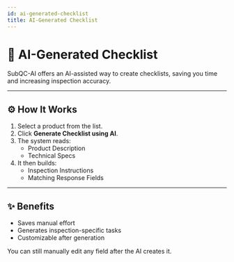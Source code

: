 ```yaml
---
id: ai-generated-checklist
title: AI-Generated Checklist
---
```


# 🤖 AI-Generated Checklist

SubQC-AI offers an AI-assisted way to create checklists, saving you time and increasing inspection accuracy.

---

## ⚙️ How It Works

1. Select a product from the list.
2. Click **Generate Checklist using AI**.
3. The system reads:
   - Product Description
   - Technical Specs
4. It then builds:
   - Inspection Instructions
   - Matching Response Fields

---

## ✨ Benefits

- Saves manual effort
- Generates inspection-specific tasks
- Customizable after generation

You can still manually edit any field after the AI creates it.
